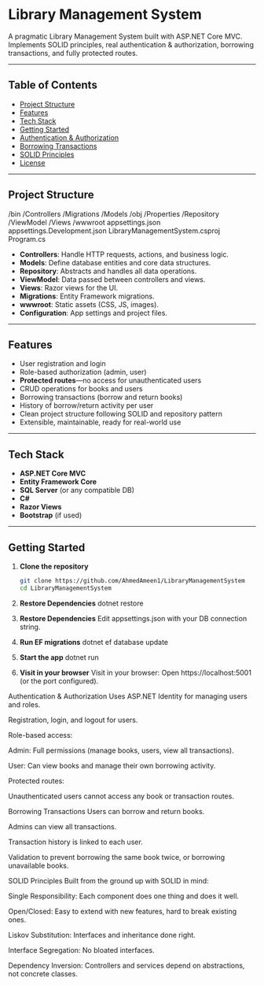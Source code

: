 # Library Management System

A pragmatic Library Management System built with ASP.NET Core MVC. Implements SOLID principles, real authentication & authorization, borrowing transactions, and fully protected routes.

---

## Table of Contents

- [Project Structure](#project-structure)
- [Features](#features)
- [Tech Stack](#tech-stack)
- [Getting Started](#getting-started)
- [Authentication & Authorization](#authentication--authorization)
- [Borrowing Transactions](#borrowing-transactions)
- [SOLID Principles](#solid-principles)
- [License](#license)

---

## Project Structure

/bin
/Controllers
/Migrations
/Models
/obj
/Properties
/Repository
/ViewModel
/Views
/wwwroot
appsettings.json
appsettings.Development.json
LibraryManagementSystem.csproj
Program.cs



- **Controllers**: Handle HTTP requests, actions, and business logic.
- **Models**: Define database entities and core data structures.
- **Repository**: Abstracts and handles all data operations.
- **ViewModel**: Data passed between controllers and views.
- **Views**: Razor views for the UI.
- **Migrations**: Entity Framework migrations.
- **wwwroot**: Static assets (CSS, JS, images).
- **Configuration**: App settings and project files.

---

## Features

- User registration and login
- Role-based authorization (admin, user)
- **Protected routes**—no access for unauthenticated users
- CRUD operations for books and users
- Borrowing transactions (borrow and return books)
- History of borrow/return activity per user
- Clean project structure following SOLID and repository pattern
- Extensible, maintainable, ready for real-world use

---

## Tech Stack

- **ASP.NET Core MVC**
- **Entity Framework Core**
- **SQL Server** (or any compatible DB)
- **C#**
- **Razor Views**
- **Bootstrap** (if used)

---

## Getting Started

1. **Clone the repository**
   ```bash
   git clone https://github.com/AhmedAmeen1/LibraryManagementSystem
   cd LibraryManagementSystem


2. **Restore Dependencies**
  dotnet restore

3. **Restore Dependencies**
  Edit appsettings.json with your DB connection string.

4. **Run EF migrations**
  dotnet ef database update

5. **Start the app**
  dotnet run

6. **Visit in your browser**
Visit in your browser:
Open https://localhost:5001 (or the port configured).




Authentication & Authorization
Uses ASP.NET Identity for managing users and roles.

Registration, login, and logout for users.

Role-based access:

Admin: Full permissions (manage books, users, view all transactions).

User: Can view books and manage their own borrowing activity.

Protected routes:

Unauthenticated users cannot access any book or transaction routes.

Borrowing Transactions
Users can borrow and return books.

Admins can view all transactions.

Transaction history is linked to each user.

Validation to prevent borrowing the same book twice, or borrowing unavailable books.

SOLID Principles
Built from the ground up with SOLID in mind:

Single Responsibility: Each component does one thing and does it well.

Open/Closed: Easy to extend with new features, hard to break existing ones.

Liskov Substitution: Interfaces and inheritance done right.

Interface Segregation: No bloated interfaces.

Dependency Inversion: Controllers and services depend on abstractions, not concrete classes.
